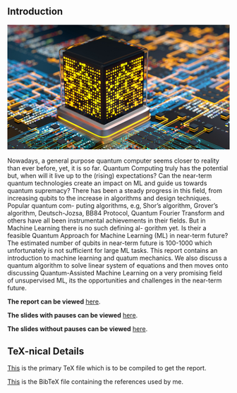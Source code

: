 Introduction
------------

![cover](quantum-computing.jpg)

Nowadays, a general purpose quantum computer seems closer to reality than ever before, yet, it is so far. Quantum Computing truly has the potential but, when will it live up to the (rising) expectations? Can the near-term quantum technologies create an impact on ML and guide us towards quantum supremacy? There has been a steady progress in this field, from increasing qubits to the increase in algorithms and design techniques. Popular quantum com- puting algorithms, e.g, Shor’s algorithm, Grover’s algorithm, Deutsch-Jozsa, BB84 Protocol, Quantum Fourier Transform and others have all been instrumental achievements in their fields. But in Machine Learning there is no such defining al- gorithm yet. Is their a feasible Quantum Approach for Machine Learning (ML) in near-term future? The estimated number of qubits in near-term future is 100-1000 which unfortunately is not sufficient for large ML tasks. This report contains an introduction to machine learning and quatum mechanics. We also discuss a quantum algorithm to solve linear system of equations and then moves onto discussing Quantum-Assisted Machine Learning on a very promising field of unsupervised ML, its the opportunities and challenges in the near-term future.

**The report can be viewed** [here](Report/main.pdf).

**The slides with pauses can be viewed** [here](Slides/QML%20with%20pauses.pdf).

**The slides without pauses can be viewed** [here](Slides/QML%20without%20pauses.pdf).

TeX-nical Details
-----------------

[This](Report/main.tex) is the primary TeX file which is to be compiled to get the report.

[This](Report/references.bib) is the BibTeX file containing the references used by me.
